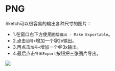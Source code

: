 # PNG

Sketch可以很容易的输出各种尺寸的图片：
+ 1.在窗口右下方使用`图层输出 - Make Exportable`。
+ 2.点击`加号+`增加一个@2x输出。
+ 3.再点击`加号+`增加一个@3x输出。
+ 4.最后点击`导出Export`按钮把三张图片导出。

![](http://cdn5.raywenderlich.com/wp-content/uploads/2015/10/exporting.gif)